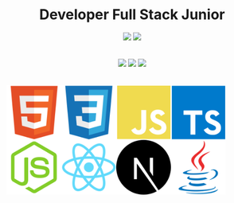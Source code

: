 <h1 align="center">Developer Full Stack Junior </h1>

<div align="center">
    <img width="60%" src="https://github-readme-stats.vercel.app/api?username=Cleudeir&show_icons=true&count_private=true" />
    <img width="26.5%" src="https://github-readme-stats.vercel.app/api/top-langs?username=Cleudeir&show_icons=true&count_private=true" />
</div>

<br>
<br>

<div align="center"> 
 <a href=https://discordapp.com/users/673225669450137632" target="_blank"><img src="https://img.shields.io/badge/Discord-7289DA?style=for-the-badge&logo=discord&logoColor=white" target="_blank"></a> 
  <a href = "mailto:cleudeirSilva@gmail.com"><img src="https://img.shields.io/badge/-Gmail-%23333?style=for-the-badge&logo=gmail&logoColor=white" target="_blank"></a>
  <a href="https://www.linkedin.com/in/cleudeir-vieira-da-silva-128960159/" target="_blank"><img src="https://img.shields.io/badge/-LinkedIn-%230077B5?style=for-the-badge&logo=linkedin&logoColor=white" target="_blank"></a> 
</div>

  <br>
  <br>
  
  <div id="HTML" style="display: block">
      <img  align="left" height="110em" alt="Cleudeir-Js" src="https://raw.githubusercontent.com/devicons/devicon/master/icons/html5/html5-original.svg">
  </div>
   <div id="CSS">
    <img align="left" height="110em" alt="Cleudeir-React"  src="https://raw.githubusercontent.com/devicons/devicon/master/icons/css3/css3-original.svg">
  </div>
  <div id="JavaScript" style="display: block">
    <img align="left" height="110em" alt="Cleudeir-Js" src="https://raw.githubusercontent.com/devicons/devicon/master/icons/javascript/javascript-plain.svg">
  </div>
  <div id="Typescript">
    <img align="left" height="110em" alt="Cleudeir-Ts" src="https://raw.githubusercontent.com/devicons/devicon/master/icons/typescript/typescript-plain.svg">
  </div>
    <div id="nodejs">
    <img align="left" height="110em" alt="Cleudeir-React"  src="https://raw.githubusercontent.com/devicons/devicon/master/icons/nodejs/nodejs-original.svg">
  </div>
  <div id="React">
    <img align="left" height="110em" alt="Cleudeir-React"  src="https://raw.githubusercontent.com/devicons/devicon/master/icons/react/react-original.svg">
  </div>
   <div id="Nextjs">
    <img align="left" height="110em" alt="Cleudeir-React"  src="https://raw.githubusercontent.com/devicons/devicon/master/icons/nextjs/nextjs-original.svg">
  </div>
  <div id="java">
    <img align="left" height="110em" alt="Cleudeir-React"  src="https://raw.githubusercontent.com/devicons/devicon/master/icons/java/java-original.svg">
  </div>
 
